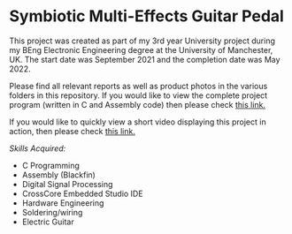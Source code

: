# Symbiotic Multi-Effects Guitar Pedal

This project was created as part of my 3rd year University project during my BEng Electronic Engineering degree at the University of Manchester, UK. The start date was September 2021 and the completion date was May 2022.

Please find all relevant reports as well as product photos in the various folders in this repository. If you would like to view the complete project program (written in C and Assembly code) then please check [this link.](https://github.com/HarryLMoss/Symbiotic-Multi-Effects-Guitar-Pedal/blob/main/Program.c)

If you would like to quickly view a short video displaying this project in action, then please check [this link.](https://drive.google.com/file/d/1bZtaHuSL4E7lbnmdPmNMsFeQU9mE2X98/view?usp=sharing)



_Skills Acquired:_

* C Programming
* Assembly (Blackfin)
* Digital Signal Processing
* CrossCore Embedded Studio IDE
* Hardware Engineering
* Soldering/wiring
* Electric Guitar
